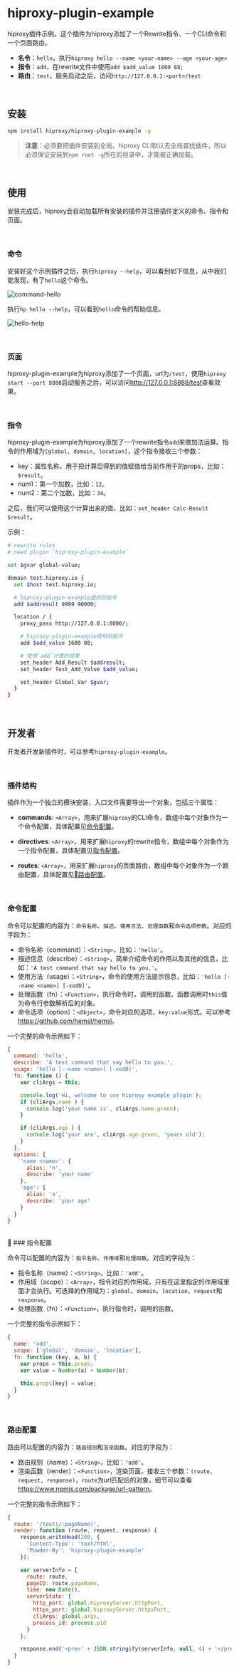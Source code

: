 # hiproxy-plugin-example

hiproxy插件示例。这个插件为hiproxy添加了一个Rewrite指令、一个CLI命令和一个页面路由。

* **名令**：`hello`，执行`hiproxy hello --name <your-name> --age <your-age>`
* **指令**：`add`，在rewrite文件中使用`add $add_value 1600 88;`
* **路由**：`test`，服务启动之后，访问`http://127.0.0.1:<port>/test`

<br />

## 安装

```bash
npm install hiproxy/hiproxy-plugin-example -g
```

> **注意**：必须要把插件安装到全局。hiproxy CLI默认去全局查找插件，所以必须保证安装到`npm root -g`所在的目录中，才能被正确加载。

<br />

## 使用

安装完成后，hiproxy会自动加载所有安装的插件并注册插件定义的命令、指令和页面。

<br />

### 命令

安装好这个示例插件之后，执行`hiproxy --help`，可以看到如下信息，从中我们能发现，有了`hello`这个命令。

![command-hello](https://github.com/hiproxy/hiproxy-plugin-example/raw/master/screenshot/command-hello.png)

执行`hp hello --help`，可以看到`hello`命令的帮助信息。

![hello-help](https://github.com/hiproxy/hiproxy-plugin-example/raw/master/screenshot/hello-help.png)

<br />

### 页面

hiproxy-plugin-example为hiproxy添加了一个页面，url为`/test`，使用`hiproxy start --port 8888`启动服务之后，可以访问<http://127.0.0.1:8888/test>查看效果。

<br />

### 指令

hiproxy-plugin-example为hiproxy添加了一个rewrite指令`add`来做加法运算。指令的作用域为`[global, domain, location]`，这个指令接收三个参数：

* key：属性名称，用于把计算后得到的值赋值给当前作用于的props，比如：`$result`。
* num1：第一个加数，比如：`12`。
* num2：第二个加数，比如：`34`。

之后，我们可以使用这个计算出来的值，比如：`set_header Calc-Result $result`。

示例：

```bash
# rewrite rules
# need plugin `hiproxy-plugin-example`

set $gvar global-value;

domain test.hiproxy.io {
  set $host test.hiproxy.io;

  # hiproxy-plugin-example提供的指令
  add $addresult 9999 90000;

  location / {
    proxy_pass http://127.0.0.1:8000/;

    # hiproxy-plugin-example提供的指令
    add $add_value 1600 88;

    # 使用`add`计算的结果
    set_header Add_Result $addresult;
    set_header Test_Add_Value $add_value;

    set_header Global_Var $gvar;    
  }
}
```

<br />

## 开发者

开发者开发新插件时，可以参考`hiproxy-plugin-example`。

<br />

### 插件结构

插件作为一个独立的模块安装，入口文件需要导出一个对象，包括三个属性：

* **commands**: `<Array>`，用来扩展`hiproxy`的CLI命令，数组中每个对象作为一个命令配置，具体配置见[命令配置](#command-config)。

* **directives**: `<Array>`，用来扩展`hiproxy`的rewrite指令，数组中每个对象作为一个指令配置，具体配置见[指令配置](#directive-config)。

* **routes**: `<Array>`，用来扩展`hiproxy`的页面路由，数组中每个对象作为一个路由配置，具体配置见[路由配置](#route-config)。

<br />

<a name="command-config"></a>
### 命令配置

命令可以配置的内容为：`命令名称`、`描述`、`使用方法`、`处理函数`和`命令选项参数`。对应的字段为：

* 命令名称（command）：`<String>`，比如：`'hello'`。
* 描述信息（describe）：`<String>`，简单介绍命令的作用以及其他的信息，比如：`'A test command that say hello to you.'`。
* 使用方法（usage）：`<String>`，命令的使用方法提示信息，比如：`'hello [--name <name>] [-xodD]'`。
* 处理函数（fn）：`<Function>`，执行命令时，调用的函数。函数调用时`this`值为命令行参数解析后的对象。
* 命令选项（option）：`<Object>`，命令对应的选项，`key:value`形式。可以参考<https://github.com/hemsl/hemsl>。

一个完整的命令示例如下：

```js
{
  command: 'hello',
  describe: 'A test command that say hello to you.',
  usage: 'hello [--name <name>] [-xodD]',
  fn: function () {
    var cliArgs = this;

    console.log('Hi, welcome to use hiproxy example plugin');
    if (cliArgs.name ) {
      console.log('your name is', cliArgs.name.green);
    }

    if (cliArgs.age ) {
      console.log('your are', cliArgs.age.green, 'years old');
    }
  },
  options: {
    'name <name>': {
      alias: 'n',
      describe: 'your name'
    },
    'age': {
      alias: 'a',
      describe: 'your age'
    }
  }
}
```

<br />

<a name="directive-config"></a>
### 指令配置

命令可以配置的内容为：`指令名称`、`作用域`和`处理函数`。对应的字段为：

* 指令名称（name）：`<String>`，比如：`'add'`。
* 作用域（scope）：`<Array>`，指令对应的作用域，只有在这里指定的作用域里面才会执行。可选择的作用域为：`global`、`domain`、`location`、`request`和`response`。
* 处理函数（fn）：`<Function>`，执行指令时，调用的函数。

一个完整的指令示例如下：

```js
{
  name: 'add',
  scope: ['global', 'domain', 'location'],
  fn: function (key, a, b) {
    var props = this.props;
    var value = Number(a) + Number(b);

    this.props[key] = value;
  }
}
```

<br />

<a name="route-config"></a>
### 路由配置

路由可以配置的内容为：`路由规则`和`渲染函数`。对应的字段为：

* 路由规则（name）：`<String>`，比如：`'add'`。
* 渲染函数（render）：`<Function>`，渲染页面，接收三个参数：`(route, request, response)`，`route`为url匹配后的对象，细节可以查看<https://www.npmjs.com/package/url-pattern>。

一个完整的指令示例如下：

```js
{
  route: '/test(/:pageName)',
  render: function (route, request, response) {
    response.writeHead(200, {
      'Content-Type': 'text/html',
      'Powder-By': 'hiproxy-plugin-example'
    });

    var serverInfo = {
      route: route,
      pageID: route.pageName,
      time: new Date(),
      serverState: {
        http_port: global.hiproxyServer.httpPort,
        https_port: global.hiproxyServer.httpsPort,
        cliArgs: global.args,
        process_id: process.pid
      }
    };

    response.end('<pre>' + JSON.stringify(serverInfo, null, 4) + '</pre>');
  }
}
```






